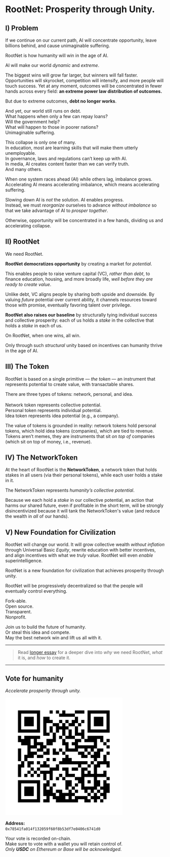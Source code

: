 # RootNet: Prosperity through Unity.

## I) Problem

If we continue on our current path, AI will concentrate opportunity, leave billions behind, and cause unimaginable suffering.

RootNet is how humanity will win in the age of AI.

AI will make our world *dynamic* and *extreme*.

The biggest wins will grow far larger, but winners will fall faster. Opportunities will skyrocket, competition will intensify, and more people will touch success. Yet at any moment, outcomes will be concentrated in fewer hands across every field: **an extreme power law distribution of outcomes.**

But due to extreme outcomes, **debt no longer works**.

And yet, our world still runs on debt.<br/>
What happens when only a few can repay loans?<br/>
Will the government help?<br/>
What will happen to those in poorer nations?<br/>
Unimaginable suffering.

This collapse is only one of many.<br/>
In education, most are learning skills that will make them utterly unemployable.<br/>
In governance, laws and regulations can’t keep up with AI.<br/>
In media, AI creates content faster than we can verify truth.<br/>
And many others.

When one system races ahead (AI) while others lag, imbalance grows.<br/>
Accelerating AI means accelerating imbalance, which means accelerating suffering. 

Slowing down AI is *not* the solution. AI enables progress.<br/>
Instead, we must *reorganize* ourselves to advance *without imbalance* so that we take advantage of AI to *prosper together*.

Otherwise, opportunity will be concentrated in a few hands, dividing us and accelerating collapse.

## II) RootNet

We need RootNet.

**RootNet democratizes opportunity** by creating a market for *potential*.

This enables people to raise venture capital (VC), *rather than debt*, to finance education, housing, and more broadly life, *well before they are ready to create value*.

Unlike debt, VC aligns people by sharing both upside and downside. By valuing _future_ potential over current ability, it channels resources toward those with promise, eventually favoring talent over privilege.

**RootNet also raises our baseline** by structurally tying individual success and collective prosperity: each of us holds a *stake* in the collective that holds a *stake* in each of us. 

On RootNet, when one wins, all win.

Only through such *structural* unity based on incentives can humanity thrive in the age of AI.

## III) The Token

RootNet is based on a single primitive — *the token* — an instrument that represents potential to create value, with transactable shares. 

There are three types of tokens: network, personal, and idea.<br/>  
Network token represents collective potential.<br/>
Personal token represents individual potential.<br/>
Idea token represents idea potential (e.g., a company).

The value of tokens is grounded in reality: network tokens hold personal tokens, which hold idea tokens (companies), which are tied to revenue. Tokens aren’t memes, they are instruments that sit *on top of* companies (which sit on top of money, i.e., revenue).

## IV) The NetworkToken

At the heart of RootNet is the **NetworkToken**, a network token that holds stakes in all users (via their personal tokens), while each user holds a stake in it. 

The NetworkToken represents _humanity’s collective potential_.

Because we each hold a *stake* in our collective potential, an action that harms our shared future, even if profitable in the short term, will be strongly disincentivized because it will tank the NetworkToken's value (and reduce the wealth in *all* of our hands).

## V) New Foundation for Civilization

RootNet will change our world. It will grow collective wealth _without inflation_ through Universal Basic _Equity_, rewrite education with better incentives, and align incentives with what we _truly_ value. RootNet will even _enable_ superintelligence.

RootNet is a new foundation for civilization that achieves prosperity through unity.

RootNet will be progressively decentralized so that the people will eventually control everything.

Fork-able.<br/>
Open source.<br/>
Transparent.<br/>
Nonprofit.<br/>

Join us to build the future of humanity.<br/>
Or steal this idea and compete.<br/>
May the best network win and lift us all with it.

---

> Read [longer essay](RootNet/RootNet.md) for a deeper dive into *why* we need RootNet, *what* it is, and *how* to create it. 

---

## Vote for humanity

*Accelerate prosperity through unity.*

![Vote QR Code](RootNet/appendix/assets/vote-address.png)

**Address:**  
`0x78541fa014f132059f60f8b53df7e0406c6741d0`

Your vote is recorded on-chain.<br/>
Make sure to vote with a wallet you will retain control of.<br/>
*Only **USDC** on Ethereum or Base will be acknowledged.*

